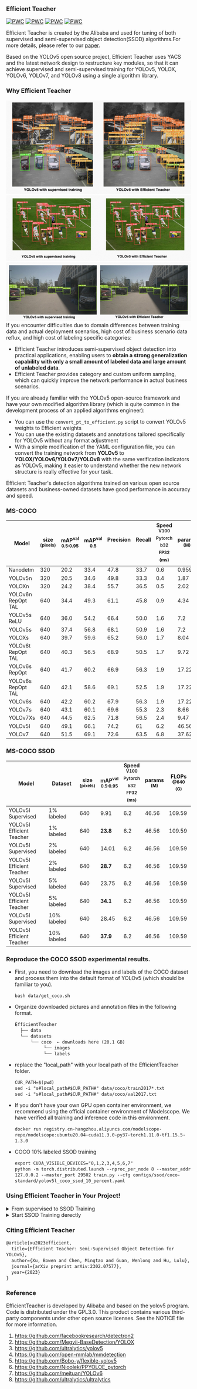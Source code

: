 ### Efficient Teacher

[![PWC](https://img.shields.io/endpoint.svg?url=https://paperswithcode.com/badge/efficient-teacher-semi-supervised-object/semi-supervised-object-detection-on-coco-10)](https://paperswithcode.com/sota/semi-supervised-object-detection-on-coco-10?p=efficient-teacher-semi-supervised-object)
[![PWC](https://img.shields.io/endpoint.svg?url=https://paperswithcode.com/badge/efficient-teacher-semi-supervised-object/semi-supervised-object-detection-on-coco-2)](https://paperswithcode.com/sota/semi-supervised-object-detection-on-coco-2?p=efficient-teacher-semi-supervised-object)
[![PWC](https://img.shields.io/endpoint.svg?url=https://paperswithcode.com/badge/efficient-teacher-semi-supervised-object/semi-supervised-object-detection-on-coco-5)](https://paperswithcode.com/sota/semi-supervised-object-detection-on-coco-5?p=efficient-teacher-semi-supervised-object)
[![PWC](https://img.shields.io/endpoint.svg?url=https://paperswithcode.com/badge/efficient-teacher-semi-supervised-object/semi-supervised-object-detection-on-coco-1)](https://paperswithcode.com/sota/semi-supervised-object-detection-on-coco-1?p=efficient-teacher-semi-supervised-object)

Efficient Teacher is created by the Alibaba and used for tuning of both supervised and semi-supervised object detection(SSOD) algorithms.For more details, please refer to our [paper](https://arxiv.org/abs/2302.07577).

Based on the YOLOv5 open source project, Efficient Teacher uses YACS and the latest network design to restructure key modules, so that it can achieve supervised and semi-supervised training for YOLOv5, YOLOX, YOLOv6, YOLOv7, and YOLOv8 using a single algorithm library.
### Why Efficient Teacher
<!-- <img src="assets/efficient_teacher.png" width='600' height='300' align=center> -->

![efficient_teacher](assets/efficient_teacher.jpg)
![efficient_teacher_2](assets/efficient_teacher_2.jpg)
![efficient_teacher_3](assets/efficient_teacher_3.jpg)
If you encounter difficulties due to domain differences between training data and actual deployment scenarios, high cost of business scenario data reflux, and high cost of labeling specific categories:
- Efficient Teacher introduces semi-supervised object detection into practical applications, enabling users to **obtain a strong generalization capability with only a small amount of labeled data and large amount of unlabeled data**.
- Efficient Teacher provides category and custom uniform sampling, which can quickly improve the network performance in actual business scenarios.

<!-- If you are a heavy user of YOLOv5: -->
If you are already familiar with the YOLOv5 open-source framework and have your own modified algorithm library (which is quite common in the development process of an applied algorithms engineer):

- You can use the ```convert_pt_to_efficient.py``` script to convert YOLOv5 weights to Efficient weights
- You can use the existing datasets and annotations tailored specifically for YOLOv5 without any format adjustment
- With a simple modification of the YAML configuration file, you can convert the training network from **YOLOv5** to **YOLOX/YOLOv6/YOLOv7/YOLOv8** with the same verification indicators as YOLOv5, making it easier to understand whether the new network structure is really effective for your task.


Efficient Teacher's detection algorithms trained on various open source datasets and business-owned datasets have good performance in accuracy and speed.
  
### MS-COCO
|Model |size<br><sup>(pixels) |mAP<sup>val<br>0.5:0.95 |mAP<sup>val<br>0.5 |Precision<br><sup><br> |Recall<br><sup><br>|Speed<br><sup>V100<br>Pytorch<br>b32<br>FP32<br>(ms) |params<br><sup>(M) |FLOPs<br><sup>@640 (G)
|---                    |---  |---    |---    |---    |---    |---    |---    |---
|Nanodetm      |320  |20.2   |33.4   |47.8     |33.7    |0.6    |0.9593    | 0.730
|YOLOv5n      |320  |20.5   |34.6   |49.8     |33.3    |0.4    |1.87    | 1.12
|YOLOXn      |320  |24.2   |38.4   |55.7     |36.5   |0.5    |2.02    | 1.39
|YOLOv6n RepOpt TAL     |640  |34.4   |49.3   |61.1     |45.8    |0.9   |4.34    |11.26
|YOLOv5s ReLU|640  |36.0   |54.2   |66.4     |50.0    |1.6    |7.2    |16.5
|YOLOv5s      |640  |37.4   |56.8   |68.1     |50.9    |1.6    |7.2    |16.5
|YOLOXs      |640  |39.7   |59.6   |65.2     |56.0    |1.7    |8.04    |21.42
|YOLOv6t RepOpt TAL     |640  |40.3   |56.5   |68.9     |50.5    |1.7    |9.72    |25.11
|YOLOv6s RepOpt      |640  |41.7   |60.2   |66.9     |56.3    |1.9    |17.22    |44.25
|YOLOv6s RepOpt TAL      |640  |42.1   |58.6   |69.1     |52.5    |1.9    |17.22    |44.25
|YOLOv6s      |640  |42.2   |60.2   |67.9     |56.3    |1.9    |17.22    |44.25
|YOLOv7s      |640  |43.1   |60.1   |69.6     |55.3    |2.3    |8.66    |23.69
|YOLOv7Xs      |640  |44.5   |62.5   |71.8     |56.5    |2.4    |9.47    |28.48
|YOLOv5l      |640  |49.1   |66.1   |74.2     |61    |6.2    |46.56    |109.59
|YOLOv7      |640  |51.5   |69.1   |72.6     |63.5    |6.8    |37.62    |106.47


### MS-COCO SSOD
|Model |Dataset|size<br><sup>(pixels)|mAP<sup>val<br>0.5:0.95 |Speed<br><sup>V100<br>Pytorch<br>b32<br>FP32<br>(ms)|params<br><sup>(M) |FLOPs<br><sup>@640 (G)
|---  |---    |---                  |---  |---    |---    |---   
|YOLOv5l<br>Supervised|1% labeled|640 | 9.91  |6.2    |46.56    |109.59
|YOLOv5l<br>Efficient Teacher   |1% labeled|640 | **23.8**  |6.2    |46.56    |109.59
|YOLOv5l<br>Supervised|2% labeled|640 | 14.01  |6.2    |46.56    |109.59
|YOLOv5l<br>Efficient Teacher|2% labeled|640 | **28.7**  |6.2    |46.56    |109.59
|YOLOv5l<br>Supervised|5% labeled|640 | 23.75  |6.2    |46.56    |109.59
|YOLOv5l<br>Efficient Teacher|5% labeled|640 | **34.1**  |6.2    |46.56    |109.59
|YOLOv5l<br>Supervised|10% labeled|640 | 28.45  |6.2    |46.56    |109.59
|YOLOv5l<br>Efficient Teacher|10% labeled|640 | **37.9**  |6.2    |46.56    |109.59

### Reproduce the COCO SSOD experimental results.
- First, you need to download the images and labels of the COCO dataset and process them into the default format of YOLOv5 (which should be familiar to you).
  ```
  bash data/get_coco.sh
  ```
- Organize downloaded pictures and annotation files in the following format.
  ```
  EfficientTeacher
    ├── data
    └── datasets
        └── coco  ← downloads here (20.1 GB)
             └── images
             └── labels
  ```
- replace the "local_path" with your local path of the EfficientTeacher folder.
  ```
  CUR_PATH=$(pwd)
  sed -i "s#local_path#$CUR_PATH#" data/coco/train2017*.txt
  sed -i "s#local_path#$CUR_PATH#" data/coco/val2017.txt
  ```
- If you don't have your own GPU open container environment, we recommend using the official container environment of Modelscope. We have verified all training and inference code in this environment.
  ```
  docker run registry.cn-hangzhou.aliyuncs.com/modelscope-repo/modelscope:ubuntu20.04-cuda11.3.0-py37-torch1.11.0-tf1.15.5-1.3.0
  ```


- COCO 10% labeled SSOD training
  ```
  export CUDA_VISIBLE_DEVICES="0,1,2,3,4,5,6,7"
  python -m torch.distributed.launch --nproc_per_node 8 --master_addr 127.0.0.2 --master_port 29502 train.py --cfg configs/ssod/coco-standard/yolov5l_coco_ssod_10_percent.yaml 
  ```

### Using Efficient Teacher in Your Project!
<details>
<summary>From supervised to SSOD Training</summary>

Before we proceed with semi-supervised training, we need you to convert your own model trained with the YOLOv5 open source framework into a format that we can recognize. If you are using version 6.0 or later, the process is very fast and can be completed in five minutes: 

1. Convert Model
- First, you need to write a yaml file. You can directly modify the file ```configs/custom/yolov5l_custom.yaml```. If your model is yolov5l, then you only need to modify the nc in Dataset to the number of your detection classes and then modify the names. If your model is other depth and width configurations, then modify the depth_multiple and width_multiple to the corresponding configurations. 
- After having this yaml file, go to the scripts folder to modify the ```convert_pt_to_efficient.py```, fill in your business model pt, yaml, and the exported pt file.
- OK, you have already converted your pt file into a version that our algorithm library can recognize. Don't worry, if you need to export the model to onnx or export it back to your own YOLOv5 algorithm library, we also provide corresponding scripts.

2. Validation 

- This step is to verify that the converted model still maintains the corresponding accuracy and recall on your validation set, so we hope you use the following script to verify the current model again, so that you also have a semi-supervised object detection baseline, in order to confirm that Efficient Teacher really works on your dataset.

- modify the ```val: data/custom_val.txt``` in ```yolov5l_custom.yaml``` into your own validation set path, then run the following code: 
  ```
  python val.py --cfg configs/custom/yolov5l_custom.yaml --weights efficient-yolov5l.pt 
  ```
- if you modify the file read path, you will need to add the corresponding modifications in the utils/dataloader.py file, just like you did when you modified the code for YOLOv5.

3. Supervised Training(Optional)
- modify the ```train: data/custom_train.txt``` in ```yolov5l_custom.yaml```, and then enter the following script.
   ```
   export CUDA_VISIBLE_DEVICES="0,1,2,3,4,5,6,7"
   python -m torch.distributed.launch --nproc_per_node 8 --master_addr 127.0.0.2 --master_port 29502 train.py --cfg configs/sup/custom/yolov5l_custom.yaml 
   ```

4. SSOD Training
- modify the ```train: data/custom_train.txt``` in ```yolov5l_custom.yaml```, creat an unlabeled data image list using following command:
  ```
  find <unlabel_path> -name "*.jpg" >> unlabel.txt
  ```
- change the ```target: data_custom_target.txt```  to ```target:unlabel.txt``` in ```yolov5l_custom.yaml```, and psate the following config into ```yolov5l_custom.yaml```:
  ```
  SSOD:
    train_domain: True
    nms_conf_thres: 0.1
    nms_iou_thres: 0.65
    teacher_loss_weight: 3.0
    cls_loss_weight: 0.3
    box_loss_weight: 0.05
    obj_loss_weight: 0.7
    loss_type: 'ComputeStudentMatchLoss'
    ignore_thres_low: 0.1
    ignore_thres_high: 0.6
    uncertain_aug: True
    use_ota: False
    multi_label: False
    ignore_obj: False
    pseudo_label_with_obj: True
    pseudo_label_with_bbox: True
    pseudo_label_with_cls: False
    with_da_loss: False
    da_loss_weights: 0.01
    epoch_adaptor: True
    resample_high_percent: 0.25
    resample_low_percent: 0.99
    ema_rate: 0.999
    cosine_ema: True
    imitate_teacher: False
    ssod_hyp:
      with_gt: False
      mosaic: 1.0
      cutout: 0.5
      autoaugment: 0.5
      scale: 0.8
      degrees: 0.0
      shear: 0.0
  ```
- you have now completed a re-write yaml file for a SSOD training, enter the following script:
   ```
   export CUDA_VISIBLE_DEVICES="0,1,2,3,4,5,6,7"
   python -m torch.distributed.launch --nproc_per_node 8 --master_addr 127.0.0.2 --master_port 29502 train.py --cfg configs/sup/custom/yolov5l_custom.yaml 
   ```

</details>

<details>
<summary>Start SSOD Training derectly</summary>
We have verified the Efficient Teacher in many actual projects, so we do not recommend directly starting semi-supervised object detection, since the score threshold for generating pseudo labels and the NMS threshold are directly related to the detection task. The COCO version hyper-parameters provided by us may not necessarily be suitable for your specific project. For example, if you are conducting single-class detection, then we suggest that the NMS threshold during pseudo label generation be reduced as much as possible, so that a large number of overlapping pseudo labels will not be generated.

1. Edit your semi-supervised training task according to ```configs/custom/yolov5l_custom_ssod.yaml```, where the ```train/val/test``` in the Dataset should be filled in according to your project's original txt, and the target needs you to index an unlabeled dataset that you expect. We suggest using the images of the COCO train dataset, and a unlabeled dataset can be generated by entering ```"find img_dir -name "*.jpg" >> target_img.txt"```.

2. rewrite ```nc``` and ```names``` in yaml according to your individual tasks.
3. train SSOD model from scratch, the default setting is to first conduct a 220-epoch burn-in training, and then enter the SSOD training, which has been introduced in our paper.
   ```
   export CUDA_VISIBLE_DEVICES="0,1,2,3,4,5,6,7"
   python -m torch.distributed.launch --nproc_per_node 8 --master_addr 127.0.0.2 --master_port 29502 train.py --cfg configs/ssod/custom/yolov5l_custom_ssod.yaml 
   ```

4. validation SSOD model
   ```
   python val.py --cfg configs/ssod/custom/yolov5l_custom_ssod.yaml --weights ssod-yolov5l.pt  --val-ssod
   ```

</details>




### Citing Efficient Teacher
```
@article{xu2023efficient,
  title={Efficient Teacher: Semi-Supervised Object Detection for YOLOv5},
  author={Xu, Bowen and Chen, Mingtao and Guan, Wenlong and Hu, Lulu},
  journal={arXiv preprint arXiv:2302.07577},
  year={2023}
}
```

### Reference
 EfficientTeacher is developed by Alibaba and based on the yolov5 program.  Code is distributed under the GPL3.0.
 This product contains various third-party components under other open source licenses. See the NOTICE file for more information.
1. https://github.com/facebookresearch/detectron2
2. https://github.com/Megvii-BaseDetection/YOLOX
3. https://github.com/ultralytics/yolov5
4. https://github.com/open-mmlab/mmdetection
5. https://github.com/Bobo-y/flexible-yolov5
6. https://github.com/Nioolek/PPYOLOE_pytorch
7. https://github.com/meituan/YOLOv6
8. https://github.com/ultralytics/ultralytics
